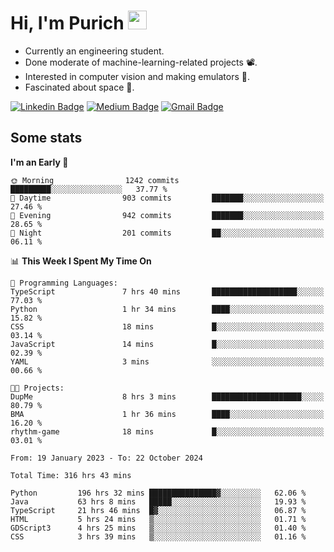 <h1 align="left">Hi, I'm Purich
<img src="https://media.giphy.com/media/hvRJCLFzcasrR4ia7z/giphy.gif" width="30px"/></h1>

* Currently an engineering student.
* Done moderate of machine-learning-related projects :film_projector:.
* Interested in computer vision and making emulators :space_invader:.
* Fascinated about space :milky_way:.

[![Linkedin Badge](https://img.shields.io/badge/-Purich-blue?style=flat-square&logo=Linkedin&logoColor=white&link=https://www.linkedin.com/in/purich-siritip-16b3b3255/)](https://www.linkedin.com/in/purich-siritip-16b3b3255) [![Medium Badge](https://img.shields.io/badge/-@purich-gray?style=flat-square&labelColor=000000&logo=Medium&link=https://medium.com/@phuritsiritip)](https://medium.com/@phuritsiritip)
[![Gmail Badge](https://img.shields.io/badge/-mark.phurit@gmail.com-c14438?style=flat-square&logo=Gmail&logoColor=white&link=mailto:mark.phurit@gmail.com)](mailto:mark.phurit@gmail.com)

## Some stats

  
  <!--START_SECTION:waka-->
**I'm an Early 🐤** 

```text
🌞 Morning                1242 commits        █████████░░░░░░░░░░░░░░░░   37.77 % 
🌆 Daytime                903 commits         ███████░░░░░░░░░░░░░░░░░░   27.46 % 
🌃 Evening                942 commits         ███████░░░░░░░░░░░░░░░░░░   28.65 % 
🌙 Night                  201 commits         ██░░░░░░░░░░░░░░░░░░░░░░░   06.11 % 
```


📊 **This Week I Spent My Time On** 

```text
💬 Programming Languages: 
TypeScript               7 hrs 40 mins       ███████████████████░░░░░░   77.03 % 
Python                   1 hr 34 mins        ████░░░░░░░░░░░░░░░░░░░░░   15.82 % 
CSS                      18 mins             █░░░░░░░░░░░░░░░░░░░░░░░░   03.14 % 
JavaScript               14 mins             █░░░░░░░░░░░░░░░░░░░░░░░░   02.39 % 
YAML                     3 mins              ░░░░░░░░░░░░░░░░░░░░░░░░░   00.66 % 

🐱‍💻 Projects: 
DupMe                    8 hrs 3 mins        ████████████████████░░░░░   80.79 % 
BMA                      1 hr 36 mins        ████░░░░░░░░░░░░░░░░░░░░░   16.20 % 
rhythm-game              18 mins             █░░░░░░░░░░░░░░░░░░░░░░░░   03.01 % 
```


<!--END_SECTION:waka-->

  <!--START_SECTION:waka-simple-->

```text
From: 19 January 2023 - To: 22 October 2024

Total Time: 316 hrs 43 mins

Python         196 hrs 32 mins ███████████████▓░░░░░░░░░   62.06 %
Java           63 hrs 8 mins   █████░░░░░░░░░░░░░░░░░░░░   19.93 %
TypeScript     21 hrs 46 mins  █▓░░░░░░░░░░░░░░░░░░░░░░░   06.87 %
HTML           5 hrs 24 mins   ▒░░░░░░░░░░░░░░░░░░░░░░░░   01.71 %
GDScript3      4 hrs 25 mins   ▒░░░░░░░░░░░░░░░░░░░░░░░░   01.40 %
CSS            3 hrs 39 mins   ▒░░░░░░░░░░░░░░░░░░░░░░░░   01.16 %
```

<!--END_SECTION:waka-simple-->

  <!--![Anurag's GitHub stats](https://github-readme-stats.vercel.app/api?username=vikimark&show_icons=true&theme=gruvbox_light)-->
  
<!--
**vikimark/vikimark** is a ✨ _special_ ✨ repository because its `README.md` (this file) appears on your GitHub profile.

Here are some ideas to get you started:

- 🔭 I’m currently working on ...
- 🌱 I’m currently learning ...
- 👯 I’m looking to collaborate on ...
- 🤔 I’m looking for help with ...
- 💬 Ask me about ...
- 📫 How to reach me: ...
- 😄 Pronouns: ...
- ⚡ Fun fact: ...
-->
